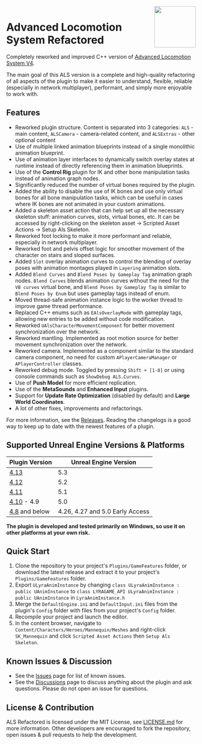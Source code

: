 <img src="Resources/Icon128.png" align="right" width="110">

# Advanced Locomotion System Refactored

Completely reworked and improved С++ version of [Advanced Locomotion System V4](https://www.unrealengine.com/marketplace/en-US/product/advanced-locomotion-system-v1).

The main goal of this ALS version is a complete and high-quality refactoring of all aspects of the plugin to make it easier to understand, flexible, reliable (especially in network multiplayer), performant, and simply more enjoyable to work with.

## Features

- Reworked plugin structure. Content is separated into 3 categories: `ALS` - main content, `ALSCamera` - camera-related content, and `ALSExtras` - other optional content
- Use of multiple linked animation blueprints instead of a single monolithic animation blueprint.
- Use of animation layer interfaces to dynamically switch overlay states at runtime instead of directly referencing them in animation blueprints.
- Use of the **Control Rig** plugin for IK and other bone manipulation tasks instead of animation graph nodes.
- Significantly reduced the number of virtual bones required by the plugin.
- Added the ability to disable the use of IK bones and use only virtual bones for all bone manipulation tasks, which can be useful in cases where IK bones are not animated in your custom animations.
- Added a skeleton asset action that can help set up all the necessary skeleton stuff: animation curves, slots, virtual bones, etc. It can be accessed by right-clicking on the skeleton asset -> Scripted Asset Actions -> Setup Als Skeleton.
- Reworked foot locking to make it more performant and reliable, especially in network multiplayer.
- Reworked foot and pelvis offset logic for smoother movement of the character on stairs and sloped surfaces.
- Added `Slot` overlay animation curves to control the blending of overlay poses with animation montages played in `Layering` animation slots.
- Added `Blend Curves` and `Blend Poses by Gameplay Tag` animation graph nodes. `Blend Curves` blends animation curves without the need for the `VB curves` virtual bone, and `Blend Poses by Gameplay Tag` is similar to `Blend Poses by Enum` but uses gameplay tags instead of enum.
- Moved thread-safe animation instance logic to the worker thread to improve game thread performance.
- Replaced C++ enums such as `EAlsOverlayMode` with gameplay tags, allowing new entries to be added without code modification.
- Reworked `UAlsCharacterMovementComponent` for better movement synchronization over the network.
- Reworked mantling. Implemented as root motion source for better movement synchronization over the network.
- Reworked camera. Implemented as a component similar to the standard camera component, no need for custom `APlayerCameraManager` or `APlayerController` classes.
- Reworked debug mode. Toggled by pressing `Shift + [1-8]` or using console commands such as `ShowDebug ALS.Curves`.
- Use of **Push Model** for more efficient replication.
- Use of the **MetaSounds** and **Enhanced Input** plugins.
- Support for **Update Rate Optimization** (disabled by default) and **Large World Coordinates**.
- A lot of other fixes, improvements and refactorings.

For more information, see the [Releases](https://github.com/Sixze/ALS-Refactored/releases). Reading the changelogs is a good way to keep up to date with the newest features of a plugin.

## Supported Unreal Engine Versions & Platforms

| Plugin Version                                                            | Unreal Engine Version           |
|---------------------------------------------------------------------------|---------------------------------|
| [4.13](https://github.com/Sixze/ALS-Refactored/releases/tag/4.13)         | 5.3                             |
| [4.12](https://github.com/Sixze/ALS-Refactored/releases/tag/4.12)         | 5.2                             |
| [4.11](https://github.com/Sixze/ALS-Refactored/releases/tag/4.11)         | 5.1                             |
| [4.10](https://github.com/Sixze/ALS-Refactored/releases/tag/4.10) - 4.9   | 5.0                             |
| [4.8](https://github.com/Sixze/ALS-Refactored/releases/tag/4.8) and below | 4.26, 4.27 and 5.0 Early Access |

**The plugin is developed and tested primarily on Windows, so use it on other platforms at your own risk.**

## Quick Start

1. Clone the repository to your project's `Plugins/GameFeatures` folder, or download the latest release and extract it to your project's `Plugins/GameFeatures` folder.
2. Export `ULyraAnimInstance` by changing `class ULyraAnimInstance : public UAnimInstance` to `class LYRAGAME_API ULyraAnimInstance : public UAnimInstance` in `LyraAnimInstance.h`
3. Merge the `DefaultEngine.ini` and `DefaultInput.ini` files from the plugin's `Config` folder with files from your project's `Config` folder.
4. Recompile your project and launch the editor.
5. In the content browser, navigate to `Content/Characters/Heroes/Mannequin/Meshes` and right-click `SK_Mannequin` and click `Scripted Asset Actions` then `Setup Als Skeleton`.

## Known Issues & Discussion

- See the [Issues](https://github.com/Sixze/ALS-Refactored/issues) page for list of known issues.
- See the [Discussions](https://github.com/Sixze/ALS-Refactored/discussions) page to discuss anything about the plugin and ask questions. Please do not open an issue for questions.

## License & Contribution

ALS Refactored is licensed under the MIT License, see [LICENSE.md](LICENSE.md) for more information. Other developers are encouraged to fork the repository, open issues & pull requests to help the development.

